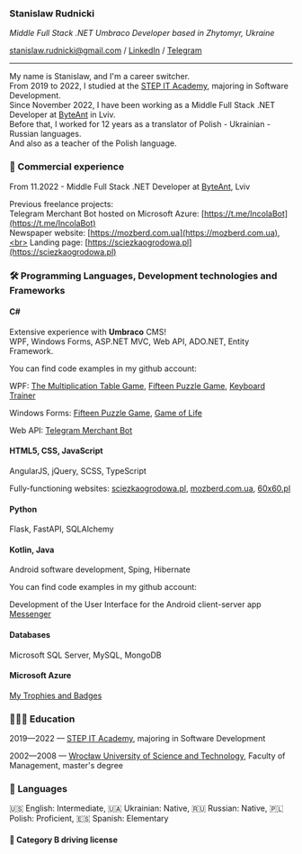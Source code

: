 ### Stanislaw Rudnicki

*Middle Full Stack .NET Umbraco Developer based in Zhytomyr, Ukraine*

[stanislaw.rudnicki@gmail.com](mailto:stanislaw.rudnicki@gmail.com) / [LinkedIn](https://www.linkedin.com/in/stanislaw-rudnicki/) / [Telegram](https://t.me/Rudnicki)

----

<!--
**Stanislaw-Rudnicki/Stanislaw-Rudnicki** is a ✨ _special_ ✨ repository because its `README.md` (this file) appears on your GitHub profile.

Here are some ideas to get you started:

- 🔭 I’m currently working on ...
- 🌱 I’m currently learning ...
- 👯 I’m looking to collaborate on ...
- 🤔 I’m looking for help with ...
- 💬 Ask me about ...
- 📫 How to reach me: ...
- 😄 Pronouns: ...
- ⚡ Fun fact: ...
-->

My name is Stanislaw, and I'm a career switcher.<br>
From 2019 to 2022, I studied at the [STEP IT Academy](https://itstep.org/en), majoring in Software Development.<br>
Since November 2022, I have been working as a Middle Full Stack .NET Developer at [ByteAnt](https://www.byteant.com) in Lviv.<br>
Before that, I worked for 12 years as a translator of Polish - Ukrainian - Russian languages.<br>
And also as a teacher of the Polish language.

### 

### 💼 Commercial experience
From 11.2022 - Middle Full Stack .NET Developer at [ByteAnt](https://www.byteant.com), Lviv

Previous freelance projects:<br>
Telegram Merchant Bot hosted on Microsoft Azure: [https://t.me/IncolaBot](https://t.me/IncolaBot)<br>
Newspaper website: [https://mozberd.com.ua](https://mozberd.com.ua),<br>
Landing page: [https://sciezkaogrodowa.pl](https://sciezkaogrodowa.pl)

### 🛠️ Programming Languages, Development technologies and Frameworks

#### C#

Extensive experience with **Umbraco** CMS!<br>
WPF, Windows Forms, ASP.NET MVC, Web API, ADO.NET, Entity Framework.

You can find code examples in my github account:

WPF: [The Multiplication Table Game](https://github.com/Stanislaw-Rudnicki/WPF/blob/master/WPF02_1_t01_%D0%A2%D0%B0%D0%B1%D0%BB%D0%B8%D1%86%D0%B0%20%D1%83%D0%BC%D0%BD%D0%BE%D0%B6%D0%B5%D0%BD%D0%B8%D1%8F), 
[Fifteen Puzzle Game](https://github.com/Stanislaw-Rudnicki/WPF/blob/master/WPF04_1_t01_%D0%9F%D1%8F%D1%82%D0%BD%D0%B0%D1%88%D0%BA%D0%B8), [Keyboard Trainer](https://github.com/Stanislaw-Rudnicki/WPF/blob/master/WPF06_1_t01_%D0%9A%D0%BB%D0%B0%D0%B2%D0%B8%D0%B0%D1%82%D1%83%D1%80%D0%BD%D1%8B%D0%B9%20%D1%82%D1%80%D0%B5%D0%BD%D0%B0%D0%B6%D0%B5%D1%80)

Windows Forms: [Fifteen Puzzle Game](https://github.com/Stanislaw-Rudnicki/Windows-Forms/blob/master/Wf05_1_t01_%D0%9F%D1%8F%D1%82%D0%BD%D0%B0%D1%88%D0%BA%D0%B8), [Game of Life](https://github.com/Stanislaw-Rudnicki/System_Programming/blob/main/Sp05_1_01_Game_of_Life)

Web API: [Telegram Merchant Bot](https://t.me/IncolaBot)

#### HTML5, CSS, JavaScript

AngularJS, jQuery, SCSS, TypeScript

Fully-functioning websites: [sciezkaogrodowa.pl](https://sciezkaogrodowa.pl), [mozberd.com.ua](https://mozberd.com.ua), [60x60.pl](https://60x60.pl)

#### Python

Flask, FastAPI, SQLAlchemy

#### Kotlin, Java

Android software development, Sping, Hibernate

You can find code examples in my github account:

Development of the User Interface for the Android client-server app [Messenger](https://github.com/Stanislaw-Rudnicki/Android)

#### Databases

Microsoft SQL Server, MySQL, MongoDB

#### Microsoft Azure

[My Trophies and Badges](https://docs.microsoft.com/en-us/users/31099967/)

### 👩🏼‍🎓 Education

2019—2022 — [STEP IT Academy](https://itstep.org/en), majoring in Software Development

2002—2008 — [Wrocław University of Science and Technology](https://pwr.edu.pl/en/), Faculty of Management, master's degree

### 💬 Languages
🇺🇸 English: Intermediate, 🇺🇦 Ukrainian: Native, 🇷🇺 Russian: Native, 🇵🇱 Polish: Proficient, 🇪🇸 Spanish: Elementary

#### 🚗 Category B driving license
